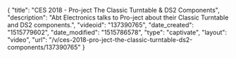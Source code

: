 {
    "title": "CES 2018 - Pro-ject The Classic Turntable & DS2 Components",
    "description": "Abt Electronics talks to Pro-ject about their Classic Turntable and DS2 components.",
    "videoid": "137390765",
    "date_created": "1515779602",
    "date_modified": "1515786578",
    "type": "captivate",
    "layout": "video",
    "url": "\/v\/ces-2018-pro-ject-the-classic-turntable-ds2-components\/137390765"
}